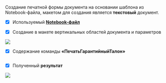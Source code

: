 Создание печатной формы документа на основании шаблона из Notebook-файла, макетом для создания является **текстовый** документ.

- [x] Используемый [__Notebook-файл__](https://github.com/EDO123498/my-projects-screenshots/blob/main/%D0%A1heque.txt) 

- [x] Создание в макете вертикальных областей документа и параметров

![](https://github.com/EDO123498/my-projects-screenshots/blob/main/PrintedFormTABDOC1.jpg)

- [x] Содержание команды **«ПечатьГарантийныйТалон»**

```js

```

- [x] Полученный __результат__

![](https://github.com/EDO123498/my-projects-screenshots/blob/main/PrintedFormTABDOC2.jpg)
